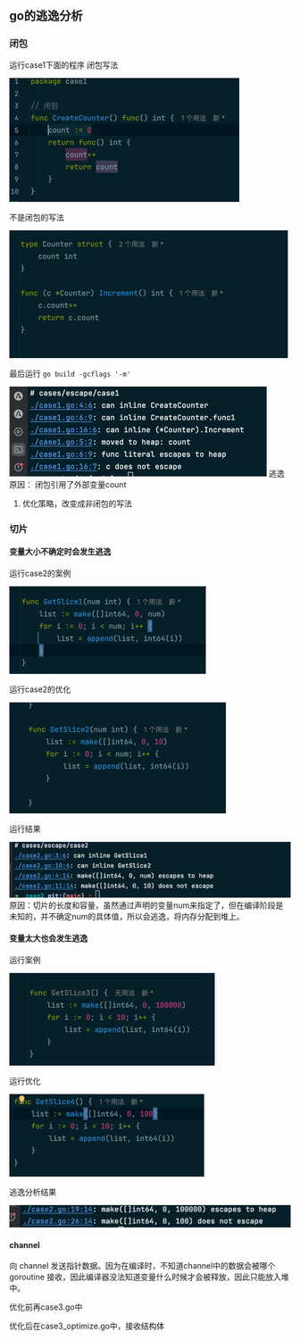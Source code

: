 ## go的逃逸分析

### 闭包
运行case1下面的程序
闭包写法

![img.png](img.png)

不是闭包的写法

![img_1.png](img_1.png)

最后运行 ```go build -gcflags '-m'```

![img_2.png](img_2.png)
 逃逸原因：
闭包引用了外部变量count
1. 优化策略，改变成非闭包的写法


### 切片
#### 变量大小不确定时会发生逃逸 

运行case2的案例

![img_3.png](img_3.png)

运行case2的优化

![img_4.png](img_4.png)

运行结果

![img_5.png](img_5.png)
原因：切片的长度和容量，虽然通过声明的变量num来指定了，但在编译阶段是未知的，并不确定num的具体值，所以会逃逸，将内存分配到堆上。





#### 变量太大也会发生逃逸

运行案例

![img_6.png](img_6.png)

运行优化

![img_8.png](img_8.png)

逃逸分析结果

![img_9.png](img_9.png)


#### channel
向 channel 发送指针数据。因为在编译时，不知道channel中的数据会被哪个 goroutine 接收，因此编译器没法知道变量什么时候才会被释放，因此只能放入堆中。

优化前再case3.go中

优化后在case3_optimize.go中，接收结构体
